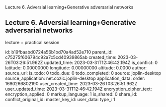 Lecture 6. Adversial learning+Generative adversarial networks

## Lecture 6. Adversial learning+Generative adversarial networks

lecture + practical session


id: b19fbaabd0724a56b1bd70a4ad52e710
parent_id: c75275f606794c92a7c5cd40939865ab
created_time: 2023-03-26T03:26:51.962Z
updated_time: 2023-03-31T12:46:42.194Z
is_conflict: 0
latitude: 0.00000000
longitude: 0.00000000
altitude: 0.0000
author: 
source_url: 
is_todo: 0
todo_due: 0
todo_completed: 0
source: joplin-desktop
source_application: net.cozic.joplin-desktop
application_data: 
order: 1680266802190
user_created_time: 2023-03-26T03:26:51.962Z
user_updated_time: 2023-03-31T12:46:42.194Z
encryption_cipher_text: 
encryption_applied: 0
markup_language: 1
is_shared: 0
share_id: 
conflict_original_id: 
master_key_id: 
user_data: 
type_: 1